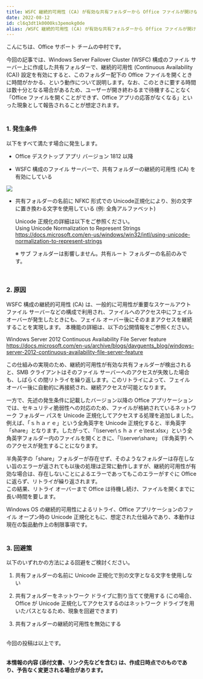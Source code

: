 ```yaml
---
title: WSFC 継続的可用性 (CA) が有効な共有フォルダーから Office ファイルが開けない
date: 2022-08-12
id: cl6q3dt1k0000ks3pemokg0de
alias: /WSFC 継続的可用性 (CA) が有効な共有フォルダーから Office ファイルが開けない/
---
```


こんにちは、Office サポート チームの中村です。

今回の記事では、Windows Server Failover Cluster (WSFC) 構成のファイル サーバー上に作成した共有フォルダーで、継続的可用性 (Continuous Availability
 (CA)) 設定を有効にすると、このフォルダー配下の Office ファイルを開くときに時間がかかる、という動作について説明します。なお、このときに要する時間は数十分となる場合があるため、ユーザーが開き終わるまで待機することなく「Office ファイルを開くことができず、Office アプリの応答がなくなる」といった現象として報告されることが想定されます。  
<br>


 ### **1. 発生条件**  
 以下をすべて満たす場合に発生します。

 - Office デスクトップ アプリ バージョン 1812 以降

 - WSFC 構成のファイル サーバーで、共有フォルダーの継続的可用性 (CA) を有効にしている

 ![](WSFC_CA.png)  


 - 共有フォルダーの名前に NFKC 形式での Unicode正規化により、別の文字に置き換わる文字を使用している (例: 全角アルファベット)

   Unicode 正規化の詳細は以下をご参照ください。  
   Using Unicode Normalization to Represent Strings  
   <https://docs.microsoft.com/en-us/windows/win32/intl/using-unicode-normalization-to-represent-strings>

   ※ サブ フォルダーは影響しません。共有ルート フォルダーの名前のみです。  
<br>

### **2. 原因**  
WSFC 構成の継続的可用性 (CA) は、一般的に可用性が重要なスケールアウト ファイル サーバーなどの構成で利用され、ファイルへのアクセス中にフェイル オーバーが発生したときにも、フェイル オーバー後にそのままアクセスを継続することを実現します。
本機能の詳細は、以下の公開情報をご参照ください。

Windows Server 2012 Continuous Availability File Server feature  
<https://docs.microsoft.com/en-us/archive/blogs/davguents_blog/windows-server-2012-continuous-availability-file-server-feature>

この仕組みの実現のため、継続的可用性が有効な共有フォルダーが検出されると、SMB クライアントはそのファイル サーバーへのアクセスが失敗した場合も、しばらくの間リトライを繰り返します。このリトライによって、フェイル オーバー後に自動的に再接続され、継続アクセスが可能となります。
<br>

一方で、先述の発生条件に記載したバージョン以降の Office アプリケーションでは、セキュリティ脆弱性への対応のため、ファイルが格納されているネットワーク フォルダー パスを Unicode 正規化してアクセスする処理を追加しました。
例えば、「ｓｈａｒｅ」という全角英字を Unicode 正規化すると、半角英字「share」となります。したがって、「\\\server\ｓｈａｒｅ\test.xlsx」という全角英字フォルダー内のファイルを開くときに、「\\\server\share」 (半角英字) へのアクセスが発生することになります。

半角英字の「share」フォルダーが存在せず、そのようなフォルダーは存在しない旨のエラーが返されても以後の処理は正常に動作しますが、継続的可用性が有効な場合は、存在しないことによるエラーであってもこのエラーがすぐに Office に返らず、リトライが繰り返されます。  
この結果、リトライ オーバーまで Office は待機し続け、ファイルを開くまでに長い時間を要します。

Windows OS の継続的可用性によるリトライ、Office アプリケーションのファイル オープン時の Unicode 正規化ともに、想定された仕組みであり、本動作は現在の製品動作上の制限事項です。  
<br>


### **3. 回避策**  
以下のいずれかの方法による回避をご検討ください。

1. 共有フォルダーの名前に Unicode 正規化で別の文字となる文字を使用しない

1. 共有フォルダーをネットワーク ドライブに割り当てて使用する
   (この場合、Office が Unicode 正規化してアクセスするのはネットワーク ドライブを用いたパスとなるため、現象を回避できます)

1. 共有フォルダーの継続的可用性を無効にする



<br>
今回の投稿は以上です。  


<br>
<br>

**本情報の内容 (添付文書、リンク先などを含む) は、作成日時点でのものであり、予告なく変更される場合があります。**